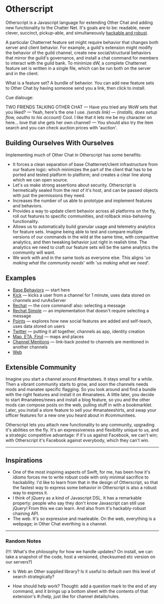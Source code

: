 # Otherscript

Otherscript is a Javascript language for extending Other Chat and adding new functionality to the Chatter Net. It's goals are to be: readable, never clever, succinct, pickup-able, and simultaneously [hackable and robust](#inspirations).

A particular Chatternet feature set might require behavior that changes both server and client behavior. For example, a guild's extension might modify the behavior of the guild channel, create new social/structural behaviors that mirror the guild's governance, and install a chat command for members to interact with the guild bank. To minimize dW, a complete Chatternet feature set is written in a single file, which can be run both on the server and in the client.

What is a feature set? A bundle of behavior. You can add new feature sets to Other Chat by having someone send you a link, then click to install.

Cue dialouge:

TWO FRIENDS TALKING OTHER CHAT — Have you tried any WoW sets that you liked? — Yeah, here's the one I use. _(sends link)_ — _(installs, does setup flow, oauths to his account)_ Cool. I like that it lets me be my character on here... love that she gets her own channel! — You should also try the item search and you can check auction prices with 'auction'.



## Building Ourselves With Ourselves

Implementing much of Other Chat in Otherscript has some benefits:

- It forces a clean separation of base Chatternet/client infrastructure from our feature logic: which minimizes the part of the client that has to be ported and tested platform to platform; and creates a clear line along which we can open source.
- Let's us make strong assertions about security. Otherscript is hermetically sealed from the rest of it's host, and can be passed objects with just the permissions they need.
- Increases the number of us able to prototype and implement features and behaviors.
- Provides a way to update client behavior across all platforms on the fly, roll out features to specific communities, and rollback miss-behaving functionality.
- Allows us to automatically build granular usage and telemetry analytics for feature sets. Imagine being able to test and compare multiple versions of our commands in the wild at the same time, with comparitive analytics, and then tweaking behavior just right in realish time. The analytics we need to craft our feature sets will be the same analytics the community will want.
- We work with and in the same tools as everyone else. This aligns '_us making what the community needs_' with '_us making what we need_'.



## Examples

* [Base Behaviors](base.pseudo.js) &mdash; start here
* [Kick](kick.pseudo.js) &mdash; kicks a user from a channel for 1 minute, uses data stored on channels and runAsServer
* [Rechat](rechat.pseudo.js) &mdash; the core command! also: selecting a message
* [Rechat Simple](rechat-simple.pseudo.js) &mdash; an implementation that doesn't require selecting a message
* [Points](points.pseudo.js) &mdash; explores how new social features are added and self-teach, uses data stored on users
* [Twitter](twitter.pseudo.js) &mdash; putting it all together, channels as app, identity creation
* [Map, ETA, Find](map.pseudo.js) &mdash; maps and places
* [Channel Mentions](channel-mentions.pseudo.js) &mdash; link-back posted to channels are mentioned in another channels
* [Web](web.pseudo.js)

## Extensible Community

Imagine you start a channel around #mantatees. It stays small for a while. Then a vibrant community starts to grow, and soon the channels needs mods and manatee specific flagging. So you look around and find a bundle with the right features and install it on #manatees. A little later, you decide to start #manatees/news and install a blog feature, so you and the other mods can compose posts on the web, pulling stuff in with a bookmarklet. Later, you install a store feature to sell your #manateeshirts, and swap your officer features for a new one you heard about in #communitees.

Otherscript lets you attach new functionality to any community, upgrading it's abilities on the fly. It's an expressiveness and flexibility unique to us, and a strategic competitive advantage: if it's us against Facebook, we can't win; with Otherscript it's Facebook against everybody, which they can't win.

---

## Inspirations

- One of the most inspiring aspects of Swift, for me, has been how it's idioms forces me to write robust code with only minimal sacrifice to hackability. I'd like to learn from that in the design of Otherscript, so that the fastest way to express some behavior in Otherscript is also a robust way to express it.
- I think of jQuery as a kind of Javascript DSL. It has a remarkable property: people who say they don't know Javascript can still use jQuery! From this we can learn. And also from it's hackably-robust chaining API.
- The web. It's so expressive and maeleable. On the web, everything is a webpage; in Other Chat everthing is a channel.


--------------------------

### Random Notes

(!!!: What's the philosophy for how we handle updates? On install, we can take a snapshot of the code, host a versioned, checksumed etc version on our servers?)


* Is Web an Other supplied library? Is it useful to default own this level of search strategically?

* How should help work? Thought: add a question mark to the end of any command, and it brings up a bottom sheet with the contents of that extension's #:/help, just like for channel details/rules.
